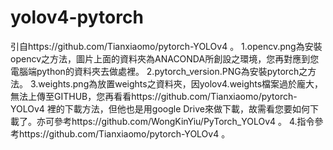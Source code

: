 # yolov4-pytorch
引自https://github.com/Tianxiaomo/pytorch-YOLOv4 。
1.opencv.png為安裝opencv之方法，圖片上面的資料夾為ANACONDA所創設之環境，您再對應到您電腦端python的資料夾去做處裡。
2.pytorch_version.PNG為安裝pytorch之方法。
3.weights.png為放置weights之資料夾，因yolov4.weights檔案過於龐大，無法上傳至GITHUB，您再看看https://github.com/Tianxiaomo/pytorch-YOLOv4 裡的下載方法，但他也是用google Drive來做下載，故需看您要如何下載了。亦可參考https://github.com/WongKinYiu/PyTorch_YOLOv4 。
4.指令參考https://github.com/Tianxiaomo/pytorch-YOLOv4 。
